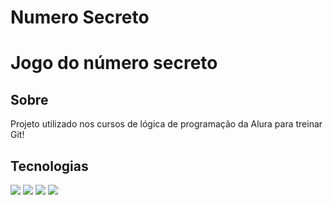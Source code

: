 # Numero Secreto

<h1>Jogo do número secreto</h1>

<h2>Sobre</h2>
<p>Projeto utilizado nos cursos de lógica de programação da Alura para treinar Git!</p>

## Tecnologias
<div>
  <img src="https://img.shields.io/badge/HTML-239120?style=for-the-badge&logo=html5&logoColor=white">
  <img src="https://img.shields.io/badge/CSS-239120?&style=for-the-badge&logo=css3&logoColor=white">
  <img src="https://img.shields.io/badge/JavaScript-F7DF1E?style=for-the-badge&logo=javascript&logoColor=black">
  <img src="https://img.shields.io/badge/Git-8A2BE2?style=for-the-badge&logo=git&logoColor=white">
</div>
